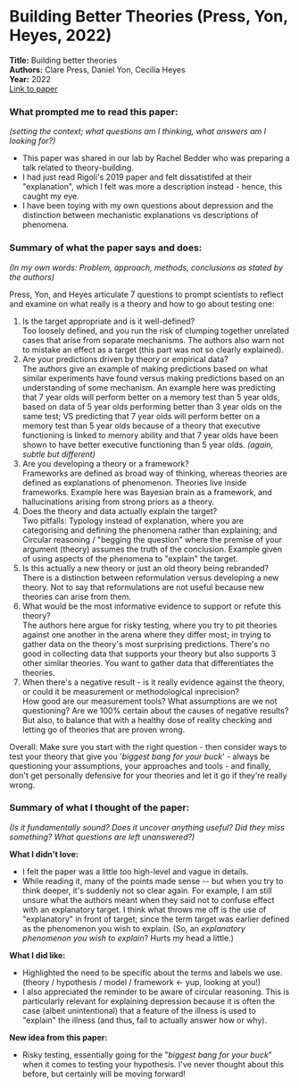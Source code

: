 # Building Better Theories (Press, Yon, Heyes, 2022)

**Title:** Building better theories  
**Authors:** Clare Press, Daniel Yon, Cecilia Heyes  
**Year:** 2022  
[Link to paper](https://www.sciencedirect.com/science/article/pii/S0960982221015517?dgcid=author)

### What prompted me to read this paper:
*(setting the context; what questions am I thinking, what answers am I looking for?)*
- This paper was shared in our lab by Rachel Bedder who was preparing a talk related to theory-building.
- I had just read Rigoli's 2019 paper and felt dissatistifed at their "explanation", which I felt was more a description instead - hence, this caught my eye.
- I have been toying with my own questions about depression and the distinction between mechanistic explanations vs descriptions of phenomena.

### Summary of what the paper says and does:
*(In my own words: Problem, approach, methods, conclusions as stated by the authors)*

Press, Yon, and Heyes articulate 7 questions to prompt scientists to reflect and examine on what really is a theory and how to go about testing one:
1. Is the target appropriate and is it well-defined?  
Too loosely defined, and you run the risk of clumping together unrelated cases that arise from separate mechanisms. The authors also warn not to mistake an effect as a target (this part was not so clearly explained).
2.  Are your predictions driven by theory or empirical data?  
The authors give an example of making predictions based on what similar experiments have found versus making predictions based on an understanding of some mechanism. An example here was predicting that 7 year olds will perform better on a memory test than 5 year olds, based on data of 5 year olds performing better than 3 year olds on the same test; VS predicting that 7 year olds will perform better on a memory test than 5 year olds because of a theory that executive functioning is linked to memory ability and that 7 year olds have been shown to have better executive functioning than 5 year olds. _(again, subtle but different)_
3. Are you developing a theory or a framework?  
Frameworks are defined as broad way of thinking, whereas theories are defined as explanations of phenomenon. Theories live inside frameworks. Example here was Bayesian brain as a framework, and hallucinations arising from strong priors as a theory.
4. Does the theory and data actually explain the target?  
Two pitfalls: Typology instead of explanation, where you are categorising and defining the phenomena rather than explaining; and Circular reasoning / "begging the question" where the premise of your argument (theory) assumes the truth of the conclusion. Example given of using aspects of the phenomena to "explain" the target.
5. Is this actually a new theory or just an old theory being rebranded?  
There is a distinction between reformulation versus developing a new theory. Not to say that reformulations are not useful because new theories can arise from them.
6. What would be the most informative evidence to support or refute this theory?  
The authors here argue for risky testing, where you try to pit theories against one another in the arena where they differ most; in trying to gather data on the theory's most surprising predictions. There's no good in collecting data that supports your theory but also supports 3 other similar theories. You want to gather data that differentiates the theories.
7. When there's a negative result - is it really evidence against the theory, or could it be measurement or methodological inprecision?  
How good are our measurement tools? What assumptions are we not questioning? Are we 100% certain about the causes of negative results? But also, to balance that with a healthy dose of reality checking and letting go of theories that are proven wrong.

Overall: Make sure you start with the right question - then consider ways to test your theory that give you '_biggest bang for your buck_' - always be questioning your assumptions, your approaches and tools - and finally, don't get personally defensive for your theories and let it go if they're really wrong.

### Summary of what I thought of the paper:
*(Is it fundamentally sound? Does it uncover anything useful? Did they miss something? What questions are left unanswered?)*

**What I didn't love:**
- I felt the paper was a little too high-level and vague in details.
- While reading it, many of the points made sense -- but when you try to think deeper, it's suddenly not so clear again. For example, I am still unsure what the authors meant when they said not to confuse effect with an explanatory target. I think what throws me off is the use of "explanatory" in front of target; since the term target was earlier defined as the phenomenon you wish to explain. (So, an _explanatory phenomenon you wish to explain_? Hurts my head a little.)  

**What I did like:**
- Highlighted the need to be specific about the terms and labels we use. (theory / hypothesis / model / framework <- yup, looking at you!)
- I also appreciated the reminder to be aware of circular reasoning. This is particularly relevant for explaining depression because it is often the case (albeit unintentional) that a feature of the illness is used to "explain" the illness (and thus, fail to actually answer how or why).

**New idea from this paper:**
- Risky testing, essentially going for the "_biggest bang for your buck_" when it comes to testing your hypothesis. I've never thought about this before, but certainly will be moving forward!
